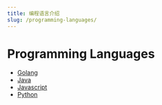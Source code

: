 ```yaml
---
title: 编程语言介绍
slug: /programming-languages/
---
```


# Programming Languages

+ [Golang](./golang/README)
+ [Java](./java/README)
+ [Javascript](./javascript/README)
+ [Python](./python/README)
